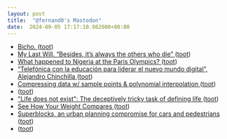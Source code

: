 ```yaml
---
layout: post
title:  "@fernand0's Mastodon"
date:  2024-09-05 17:17:10.982000+00:00
---
```

*  [Bicho. ](https://avecesunafoto.wordpress.com/2024/09/05/bicho-6) ([toot](https://mastodon.social/@fernand0/113086079367934734))
*  [My Last Will. “Besides, it’s always the others who die” ](https://we-make-money-not-art.com/my-last-will-besides-its-always-the-others-who-die) ([toot](https://mastodon.social/@fernand0/113085806142489907))
*  [What happened to Nigeria at the Paris Olympics? ](https://globalvoices.org/2024/08/21/what-happened-to-nigeria-at-the-paris-olympics) ([toot](https://mastodon.social/@fernand0/113085556833738871))
*  [“Telefónica con la educación para liderar el nuevo mundo digital”, Alejandro Chinchilla ](https://www.telefonica.com/es/sala-comunicacion/blog/telefonica-educacion-liderar-nuevo-mundo-digital-alejandro-chinchilla) ([toot](https://mastodon.social/@fernand0/113085353871505944))
*  [Compressing data w/ sample points & polynomial interpolation ](https://www.johndcook.com/blog/2024/08/17/compression-and-interpolation) ([toot](https://mastodon.social/@fernand0/113084795240324192))
*  [ ](https://mastodon.social/users/fernand0/statuses/113084743256802238/activity) ([toot](https://mastodon.social/users/fernand0/statuses/113084743256802238/activity))
*  ["Life does not exist": The deceptively tricky task of defining life ](https://bigthink.com/life/life-does-not-exist-the-deceptively-tricky-task-of-defining-life) ([toot](https://mastodon.social/@fernand0/113084415509710876))
*  [See How Your Weight Compares ](https://flowingdata.com/2024/08/14/see-how-your-weight-compares) ([toot](https://mastodon.social/@fernand0/113084170654592812))
*  [Superblocks, an urban planning compromise for cars and pedestrians ](https://flowingdata.com/2024/08/21/superblocks-an-urban-planning-compromise-for-cars-and-pedestrians) ([toot](https://mastodon.social/@fernand0/113084046721951704))
*  [ ](https://mas.to/@purcola) ([toot](https://mastodon.social/@fernand0/113083853220445076))
